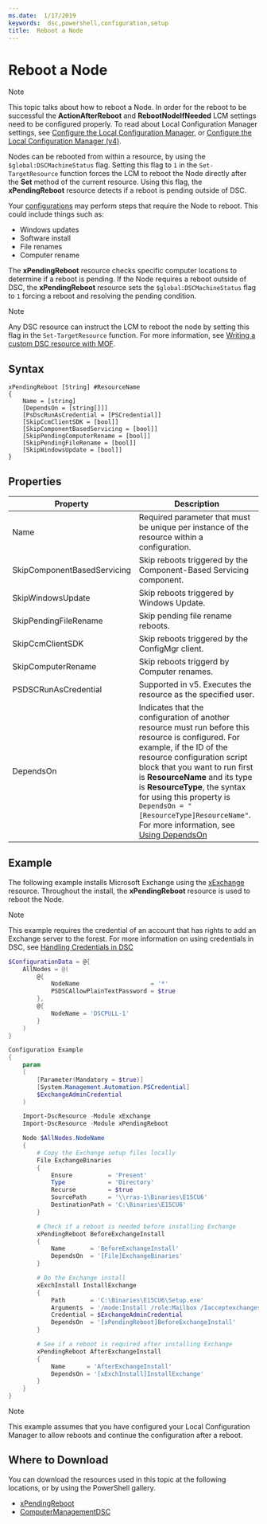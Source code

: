 ```yaml
---
ms.date:  1/17/2019
keywords:  dsc,powershell,configuration,setup
title:  Reboot a Node
---
```

# Reboot a Node

> [!NOTE]
> This topic talks about how to reboot a Node. In order for the reboot to be successful the
> **ActionAfterReboot** and **RebootNodeIfNeeded** LCM settings need to be configured properly.
> To read about Local Configuration Manager settings, see [Configure the Local Configuration Manager](../managing-nodes/metaConfig.md),
> or [Configure the Local Configuration Manager (v4)](../managing-nodes/metaConfig4.md).

Nodes can be rebooted from within a resource, by using the `$global:DSCMachineStatus` flag. Setting
this flag to `1` in the `Set-TargetResource` function forces the LCM to reboot the Node directly
after the **Set** method of the current resource. Using this flag, the **xPendingReboot** resource
detects if a reboot is pending outside of DSC.

Your [configurations](configurations.md) may perform steps that require the Node to reboot. This
could include things such as:

- Windows updates
- Software install
- File renames
- Computer rename

The **xPendingReboot** resource checks specific computer locations to determine if a reboot is
pending. If the Node requires a reboot outside of DSC, the **xPendingReboot** resource sets the
`$global:DSCMachineStatus` flag to `1` forcing a reboot and resolving the pending condition.

> [!NOTE]
> Any DSC resource can instruct the LCM to reboot the node by setting this flag in the `Set-TargetResource`
> function. For more information, see [Writing a custom DSC resource with MOF](../resources/authoringResourceMOF.md).

## Syntax

```
xPendingReboot [String] #ResourceName
{
    Name = [string]
    [DependsOn = [string[]]]
    [PsDscRunAsCredential = [PSCredential]]
    [SkipCcmClientSDK = [bool]]
    [SkipComponentBasedServicing = [bool]]
    [SkipPendingComputerRename = [bool]]
    [SkipPendingFileRename = [bool]]
    [SkipWindowsUpdate = [bool]]
}
```

## Properties

| Property | Description |
| --- | --- |
| Name| Required parameter that must be unique per instance of the resource within a configuration.|
| SkipComponentBasedServicing | Skip reboots triggered by the Component-Based Servicing component. |
| SkipWindowsUpdate | Skip reboots triggered by Windows Update.|
| SkipPendingFileRename | Skip pending file rename reboots. |
| SkipCcmClientSDK | Skip reboots triggered by the ConfigMgr client. |
| SkipComputerRename | Skip reboots triggerd by Computer renames. |
| PSDSCRunAsCredential | Supported in v5. Executes the resource as the specified user. |
| DependsOn | Indicates that the configuration of another resource must run before this resource is configured. For example, if the ID of the resource configuration script block that you want to run first is **ResourceName** and its type is **ResourceType**, the syntax for using this property is `DependsOn = "[ResourceType]ResourceName"`. For more information, see [Using DependsOn](resource-depends-on.md)|

## Example

The following example installs Microsoft Exchange using the [xExchange](https://github.com/PowerShell/xExchange) resource.
Throughout the install, the **xPendingReboot** resource is used to reboot the Node.

> [!NOTE]
> This example requires the credential of an account that has rights to add an Exchange server to
> the forest. For more information on using credentials in DSC, see [Handling Credentials in DSC](../configurations/configDataCredentials.md#Handling-Credentials-in-DSC)

```powershell
$ConfigurationData = @{
    AllNodes = @(
        @{
            NodeName                    = '*'
            PSDSCAllowPlainTextPassword = $true
        },
        @{
            NodeName = 'DSCPULL-1'
        }
    )
}

Configuration Example
{
    param
    (
        [Parameter(Mandatory = $true)]
        [System.Management.Automation.PSCredential]
        $ExchangeAdminCredential
    )

    Import-DscResource -Module xExchange
    Import-DscResource -Module xPendingReboot

    Node $AllNodes.NodeName
    {
        # Copy the Exchange setup files locally
        File ExchangeBinaries
        {
            Ensure          = 'Present'
            Type            = 'Directory'
            Recurse         = $true
            SourcePath      = '\\rras-1\Binaries\E15CU6'
            DestinationPath = 'C:\Binaries\E15CU6'
        }

        # Check if a reboot is needed before installing Exchange
        xPendingReboot BeforeExchangeInstall
        {
            Name       = 'BeforeExchangeInstall'
            DependsOn  = '[File]ExchangeBinaries'
        }

        # Do the Exchange install
        xExchInstall InstallExchange
        {
            Path       = 'C:\Binaries\E15CU6\Setup.exe'
            Arguments  = '/mode:Install /role:Mailbox /Iacceptexchangeserverlicenseterms'
            Credential = $ExchangeAdminCredential
            DependsOn  = '[xPendingReboot]BeforeExchangeInstall'
        }

        # See if a reboot is required after installing Exchange
        xPendingReboot AfterExchangeInstall
        {
            Name      = 'AfterExchangeInstall'
            DependsOn = '[xExchInstall]InstallExchange'
        }
    }
}
```

> [!NOTE]
> This example assumes that you have configured your Local Configuration Manager to allow reboots
> and continue the configuration after a reboot.

## Where to Download

You can download the resources used in this topic at the following locations, or by using the PowerShell gallery.

- [xPendingReboot](https://github.com/PowerShell/xPendingReboot)
- [ComputerManagementDSC](https://github.com/PowerShell/ComputerManagementDsc)
